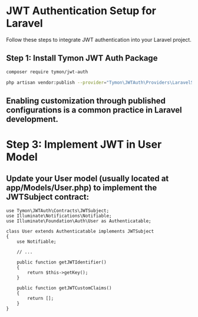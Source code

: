 # JWT Authentication Setup for Laravel

Follow these steps to integrate JWT authentication into your Laravel project.

## Step 1: Install Tymon JWT Auth Package

```bash
composer require tymon/jwt-auth
```

```bash
php artisan vendor:publish --provider="Tymon\JWTAuth\Providers\LaravelServiceProvider"
```
## Enabling customization through published configurations is a common practice in Laravel development.

# Step 3: Implement JWT in User Model
## Update your User model (usually located at app/Models/User.php) to implement the JWTSubject contract:

```laravel
use Tymon\JWTAuth\Contracts\JWTSubject;
use Illuminate\Notifications\Notifiable;
use Illuminate\Foundation\Auth\User as Authenticatable;

class User extends Authenticatable implements JWTSubject
{
    use Notifiable;

    // ...

    public function getJWTIdentifier()
    {
        return $this->getKey();
    }

    public function getJWTCustomClaims()
    {
        return [];
    }
}
```
